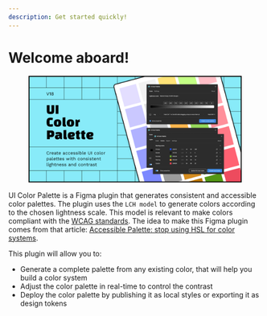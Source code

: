 ```yaml
---
description: Get started quickly!
---
```


# Welcome aboard!



<figure><img src=".gitbook/assets/plugin-cover.png" alt=""><figcaption></figcaption></figure>

UI Color Palette is a Figma plugin that generates consistent and accessible color palettes. The plugin uses the `LCH model` to generate colors according to the chosen lightness scale. This model is relevant to make colors compliant with the [WCAG standards](https://www.w3.org/WAI/standards-guidelines/wcag/). The idea to make this Figma plugin comes from that article: [Accessible Palette: stop using HSL for color systems](https://wildbit.com/blog/accessible-palette-stop-using-hsl-for-color-systems).

This plugin will allow you to:

* Generate a complete palette from any existing color, that will help you build a color system
* Adjust the color palette in real-time to control the contrast
* Deploy the color palette by publishing it as local styles or exporting it as design tokens
